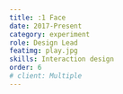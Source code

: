 ```yaml
---
title: :1 Face
date: 2017-Present
category: experiment
role: Design Lead
featimg: play.jpg
skills: Interaction design
order: 6
# client: Multiple
---
```

